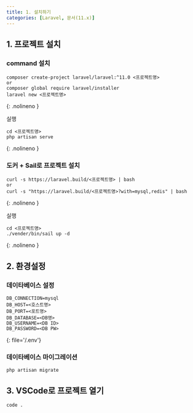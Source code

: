```yaml
---
title: 1. 설치하기
categories: [Laravel, 문서(11.x)]
---
```



## 1. 프로젝트 설치
### command 설치
```console
composer create-project laravel/laravel:^11.0 <프로젝트명>
or
composer global require laravel/installer
laravel new <프로젝트명>
```
{: .nolineno }

실행
```shell
cd <프로젝트명>
php artisan serve
```
{: .nolineno }



### 도커 + Sail로 프로젝트 설치
```shell
curl -s https://laravel.build/<프로젝트명> | bash
or
curl -s "https://laravel.build/<프로젝트명>?with=mysql,redis" | bash
```
{: .nolineno }

실행
```shell
cd <프로젝트명>
./vender/bin/sail up -d
```
{: .nolineno }




## 2. 환경설정
### 데이타베이스 설정
```
DB_CONNECTION=mysql
DB_HOST=<호스트명>
DB_PORT=<포트명>
DB_DATABASE=<DB명>
DB_USERNAME=<DB ID>
DB_PASSWORD=<DB PW>
```
{: file='/.env'}

### 데이타베이스 마이그레이션
```shell
php artisan migrate
```




## 3. VSCode로 프로젝트 열기
```shell
code .
```
